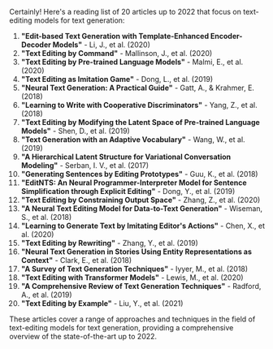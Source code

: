 Certainly! Here's a reading list of 20 articles up to 2022 that focus on text-editing models for text generation:

1. **"Edit-based Text Generation with Template-Enhanced Encoder-Decoder Models"** - Li, J., et al. (2020)
2. **"Text Editing by Command"** - Mallinson, J., et al. (2020)
3. **"Text Editing by Pre-trained Language Models"** - Malmi, E., et al. (2020)
4. **"Text Editing as Imitation Game"** - Dong, L., et al. (2019)
5. **"Neural Text Generation: A Practical Guide"** - Gatt, A., & Krahmer, E. (2018)
6. **"Learning to Write with Cooperative Discriminators"** - Yang, Z., et al. (2018)
7. **"Text Editing by Modifying the Latent Space of Pre-trained Language Models"** - Shen, D., et al. (2019)
8. **"Text Generation with an Adaptive Vocabulary"** - Wang, W., et al. (2019)
9. **"A Hierarchical Latent Structure for Variational Conversation Modeling"** - Serban, I. V., et al. (2017)
10. **"Generating Sentences by Editing Prototypes"** - Guu, K., et al. (2018)
11. **"EditNTS: An Neural Programmer-Interpreter Model for Sentence Simplification through Explicit Editing"** - Dong, Y., et al. (2019)
12. **"Text Editing by Constraining Output Space"** - Zhang, Z., et al. (2020)
13. **"A Neural Text Editing Model for Data-to-Text Generation"** - Wiseman, S., et al. (2018)
14. **"Learning to Generate Text by Imitating Editor's Actions"** - Chen, X., et al. (2020)
15. **"Text Editing by Rewriting"** - Zhang, Y., et al. (2019)
16. **"Neural Text Generation in Stories Using Entity Representations as Context"** - Clark, E., et al. (2018)
17. **"A Survey of Text Generation Techniques"** - Iyyer, M., et al. (2018)
18. **"Text Editing with Transformer Models"** - Lewis, M., et al. (2020)
19. **"A Comprehensive Review of Text Generation Techniques"** - Radford, A., et al. (2019)
20. **"Text Editing by Example"** - Liu, Y., et al. (2021)

These articles cover a range of approaches and techniques in the field of text-editing models for text generation, providing a comprehensive overview of the state-of-the-art up to 2022.